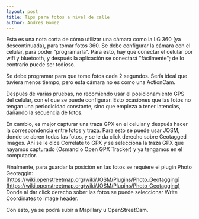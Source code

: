 ```yaml
---
layout: post
title: Tips para fotos a nivel de calle
author: Andres Gomez
---
```


Esta es una nota corta de cómo utilizar una cámara como la LG 360 (ya descontinuada), para tomar fotos 360.
Se debe configurar la cámara con el celular, para poder "programarla".
Para esto, hay que conectar el celular por wifi y bluetooth, y después la aplicación se conectará "fácilmente"; de lo contrario puede ser tedioso.

Se debe programar para que tome fotos cada 2 segundos. Sería ideal que tuviera menos tiempo, pero esta cámara no es como una ActionCam.

Después de varias pruebas, no recomiendo usar el posicionamiento GPS del celular, con el que se puede configurar.
Esto ocasiones que las fotos no tengan una periodicidad constante, sino que empieza a tener latencias, dañando la secuencia de fotos.

En cambio, es mejor capturar una traza GPX en el celular y después hacer la correspondencia entre fotos y traza.
Para esto se puede usar JOSM, donde se abren todas las fotos, y se le da click derecho sobre Geotagged Images.
Ahí se le dice Correlate to GPX y se selecciona la traza GPX que hayamos capturado (Osmand o Open GPX Tracker) y ya tengamos en el computador.

Finalmente, para guardar la posición en las fotos se requiere el plugin Photo Geotaggin: [https://wiki.openstreetmap.org/wiki/JOSM/Plugins/Photo_Geotagging](https://wiki.openstreetmap.org/wiki/JOSM/Plugins/Photo_Geotagging)
Donde al dar click derecho sober las fotos se puede seleccionar Write Coordinates to image header.

Con esto, ya se podrá subir a Mapillary u OpenStreetCam.
